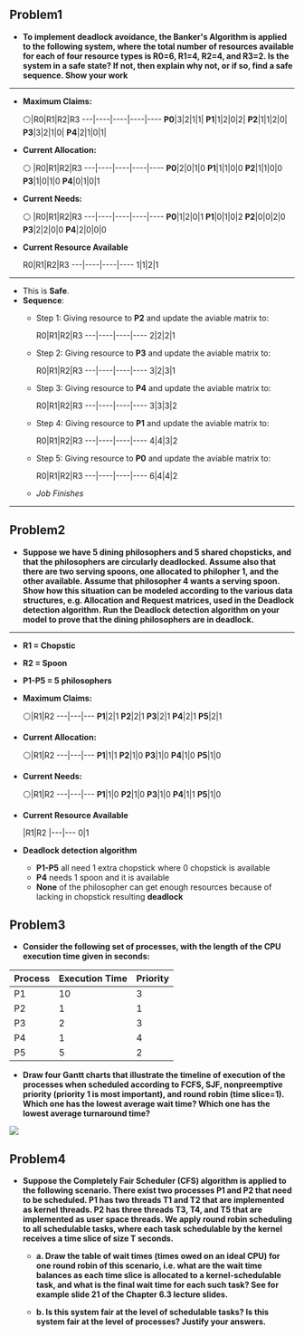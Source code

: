 Problem1
-----------------
* **To implement deadlock avoidance, the Banker's Algorithm is applied to the following system, where the total number of resources
available for each of four resource types is R0=6, R1=4, R2=4, and R3=2. Is the system in a safe state? If not, then explain why not, or if so, find a safe sequence. Show your work**

--------------------------


* **Maximum Claims:**

  :white_circle:|R0|R1|R2|R3
---|----|----|----|----
**P0**|3|2|1|1|
**P1**|1|2|0|2|
**P2**|1|1|2|0|
**P3**|3|2|1|0|
**P4**|2|1|0|1|


* **Current Allocation:**

  :white_circle: |R0|R1|R2|R3
---|----|----|----|----
**P0**|2|0|1|0
**P1**|1|1|0|0
**P2**|1|1|0|0
**P3**|1|0|1|0
**P4**|0|1|0|1

* **Current Needs:**

  :white_circle: |R0|R1|R2|R3
---|----|----|----|----
**P0**|1|2|0|1
**P1**|0|1|0|2
**P2**|0|0|2|0
**P3**|2|2|0|0
**P4**|2|0|0|0

* **Current Resource Available**

  R0|R1|R2|R3
---|----|----|----
1|1|2|1

--------------------------
* This is **Safe**. 
* **Sequence**:
  - Step 1: Giving resource to **P2** and update the aviable matrix to:
  
  
    R0|R1|R2|R3
---|----|----|----
2|2|2|1 
  
  - Step 2: Giving resource to **P3** and update the aviable matrix to:
  
  
    R0|R1|R2|R3
---|----|----|----
3|2|3|1

  - Step 3: Giving resource to **P4** and update the aviable matrix to:
  
  
    R0|R1|R2|R3
---|----|----|----
3|3|3|2

  - Step 4: Giving resource to **P1** and update the aviable matrix to:
  
  
    R0|R1|R2|R3
---|----|----|----
4|4|3|2

  - Step 5: Giving resource to **P0** and update the aviable matrix to:
  
  
    R0|R1|R2|R3
---|----|----|----
6|4|4|2

  - *Job Finishes*
  
  
-----------------------------------------------
Problem2
-------------

* **Suppose we have 5 dining philosophers and 5 shared chopsticks, and that the philosophers are circularly deadlocked.  Assume also that there are two serving spoons, one allocated to philopher 1, and the other available.  Assume that philosopher 4 wants a serving spoon.  Show how this situation can be modeled according to the various data structures, e.g. Allocation and Request matrices, used in the Deadlock detection algorithm.  Run the Deadlock detection algorithm on your model to prove that the dining philosophers are in deadlock.**

--------------------------
* **R1 = Chopstic**
* **R2 = Spoon**
* **P1-P5 = 5 philosophers**





* **Maximum Claims:**

  :white_circle:|R1|R2
---|---|---
**P1**|2|1
**P2**|2|1
**P3**|2|1
**P4**|2|1
**P5**|2|1


* **Current Allocation:**

  :white_circle:|R1|R2
---|---|---
**P1**|1|1
**P2**|1|0
**P3**|1|0
**P4**|1|0
**P5**|1|0

* **Current Needs:**

  :white_circle:|R1|R2
---|---|---
**P1**|1|0
**P2**|1|0
**P3**|1|0
**P4**|1|1
**P5**|1|0

* **Current Resource Available**

  |R1|R2
|---|---
0|1
 
* **Deadlock detection algorithm**
  - **P1-P5** all need 1 extra chopstick where 0 chopstick is available
  - **P4** needs 1 spoon and it is available
  - **None** of the philosopher can get enough resources because of lacking in chopstick resulting **deadlock**

Problem3
---------------
* **Consider the following set of processes, with the length of
the CPU execution time given in seconds:**


Process|	Execution Time	|Priority
-----------|-------------|-------------
P1|	10 	|3
P2|	1|	1
P3	|2|	3
P4	|1	|4
P5	|5|	2

* **Draw four Gantt charts that illustrate the timeline of execution of
the processes when scheduled according to FCFS, SJF, nonpreemptive
priority (priority 1 is most important), and round robin (time
slice=1). Which one has the lowest average wait time? Which one
has the lowest average turnaround time?**

![](http://s7.postimg.org/3uhyqsegr/img001.jpg)



Problem4
--------------

* **Suppose the Completely Fair Scheduler (CFS) algorithm is applied to the following scenario.  There exist two processes P1 and P2 that need to be scheduled.  P1 has two threads T1 and T2 that are implemented as kernel threads.  P2 has three threads T3, T4, and T5 that are implemented as user space threads.  We apply round robin scheduling to all schedulable tasks, where each task schedulable by the kernel receives a time slice of size T seconds.**

  - **a. Draw the table of wait times (times owed on an ideal CPU) for one round robin of this scenario, i.e. what are the wait time balances as each time slice is allocated to a kernel-schedulable task, and what is the final wait time for each such task?  See for example slide 21 of the Chapter 6.3 lecture slides.**

  - **b. Is this system fair at the level of schedulable tasks?  Is this system fair at the level of processes?  Justify your answers.**
